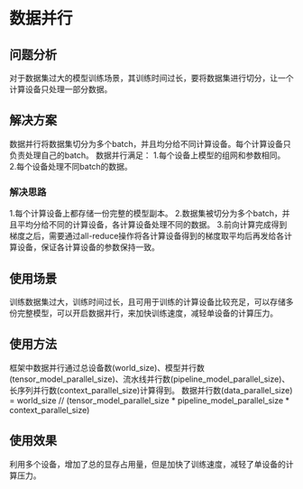 # 数据并行

## 问题分析

对于数据集过大的模型训练场景，其训练时间过长，要将数据集进行切分，让一个计算设备只处理一部分数据。

## 解决方案

数据并行将数据集切分为多个batch，并且均分给不同计算设备。每个计算设备只负责处理自己的batch。
数据并行满足：
1.每个设备上模型的组网和参数相同。
2.每个设备处理不同batch的数据。

### 解决思路

1.每个计算设备上都存储一份完整的模型副本。
2.数据集被切分为多个batch，并且平均分给不同的计算设备，各计算设备处理不同的数据。
3.前向计算完成得到梯度之后，需要通过all-reduce操作将各计算设备得到的梯度取平均后再发给各计算设备，保证各计算设备的参数保持一致。

## 使用场景

训练数据集过大，训练时间过长，且可用于训练的计算设备比较充足，可以存储多份完整模型，可以开启数据并行，来加快训练速度，减轻单设备的计算压力。

## 使用方法

框架中数据并行通过总设备数(world_size)、模型并行数(tensor_model_parallel_size)、流水线并行数(pipeline_model_parallel_size)、长序列并行数(context_parallel_size)计算得到。
数据并行数(data_parallel_size) = world_size // (tensor_model_parallel_size * pipeline_model_parallel_size * context_parallel_size)

## 使用效果

利用多个设备，增加了总的显存占用量，但是加快了训练速度，减轻了单设备的计算压力。
